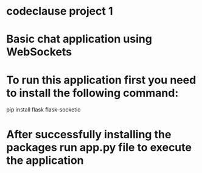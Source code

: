 # codeclause project 1
# Basic chat application using WebSockets
# To run this application first you need to install the following command:
pip install flask flask-socketio
# After successfully installing the packages run app.py file to execute the application
